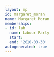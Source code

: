 ```yaml
---
layout: mp
id: margaret_moran
name: Margaret Moran
memberships:
- id: lab
  name: Labour Party
  start: 
  end: '2010-03-30'
autogenerated: true
---
```

